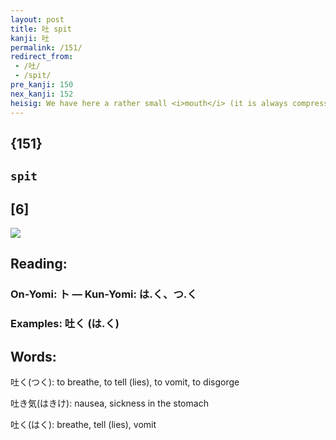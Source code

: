 ```yaml
---
layout: post
title: 吐 spit
kanji: 吐
permalink: /151/
redirect_from:
 - /吐/
 - /spit/
pre_kanji: 150
nex_kanji: 152
heisig: We have here a rather small <i>mouth</i> (it is always compressed when set on the left) next to a much larger piece of <i>dirt</i>. It is not hard to imagine what you might do if you got a <i>mouth</i> full of <i>dirt</i>. As least I know what I would do: <b>spit</b> it out as fast and far as I could!
---
```


## {151}

## `spit`

## [6]

<div class="stroke"><img src="E59090.png" /></div>

## Reading:

### On-Yomi: ト &mdash; Kun-Yomi: は.く、つ.く

### Examples: 吐く (は.く)

## Words:

吐く(つく): to breathe, to tell (lies), to vomit, to disgorge

吐き気(はきけ): nausea, sickness in the stomach

吐く(はく): breathe, tell (lies), vomit
